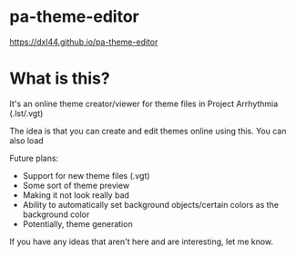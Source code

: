 # pa-theme-editor<br>
https://dxl44.github.io/pa-theme-editor
# What is this?
It's an online theme creator/viewer for theme files in Project Arrhythmia (.lst/.vgt)

The idea is that you can create and edit themes online using this. You can also load 

Future plans:
- Support for new theme files (.vgt)
- Some sort of theme preview
- Making it not look really bad
- Ability to automatically set background objects/certain colors as the background color
- Potentially, theme generation 

If you have any ideas that aren't here and are interesting, let me know.
